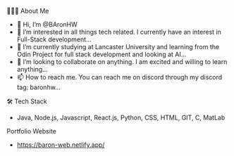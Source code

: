 👨🏻‍💻  About Me
- 👋 Hi, I’m @BAronHW
- 👀 I’m interested in all things tech related. I currently have an interest in Full-Stack development...
- 🌱 I’m currently studying at Lancaster University and learning from the Odin Project for full stack development and looking at AI...
- 💞️ I’m looking to collaborate on anything. I am excited and willing to learn anything...
- 📫 How to reach me. You can reach me on discord through my discord tag: baronhw...


🛠  Tech Stack
- Java, Node.js, Javascript, React.js, Python, CSS, HTML, GIT, C, MatLab

Portfolio Website
- https://baron-web.netlify.app/

<!---
BAronHW/BAronHW is a ✨ special ✨ repository because its `README.md` (this file) appears on your GitHub profile.
You can click the Preview link to take a look at your changes.
--->
